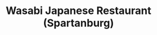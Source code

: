 ---
layout: place
title: "Wasabi Japanese Restaurant (Spartanburg)"
permalink: /south-carolina/spartanburg/wasabi-japanese-restaurant-spartanburg.html
stateAbbr: SC
stateName: South Carolina
cityName: Spartanburg
seo:
  name: "Wasabi Japanese Restaurant (Spartanburg)"
  type: Restaurant
  links: https://wasabispartanburg.wixsite.com/menu
description: "Wasabi Japanese Restaurant (Spartanburg) serves delicious sushi in Spartanburg, South Carolina. Try fresh Japanese dishes for a great dining experience. "
place_id: ChIJ3R-Ns8CdV4gRz59awV7YvSE
photos:
  - name: >-
      places/ChIJ3R-Ns8CdV4gRz59awV7YvSE/photos/AeeoHcLEmeT8Zc7lKK6upQs0edxyfn56fMF3GklEyRI8ya1N7GhzZ7vPFGwau0iFsavtoMXanrUwYTXTYGVJvu-jlxzBJr0sjYethXq1xtqRgIFibVtmZdsFSipjkOmf_nbfzHz5NiHB3m_Ph7I9tZo14mpiFovvSyY7vVqnJ-Byl3Rwum2mXrb8oJpRHp_IlFx7dsIlipVgiJjrWgO5ANTuvebpNcrnz_SC_BB0m5eUhGjaH_jM5VUm0gfKTb2_W_RNtYkdvqjgr2mml5wBcQgqjeMdJNXbrFlLykV173i4UKmfeg
    widthPx: 4032
    heightPx: 2268
    authorAttributions:
      - displayName: Wasabi Japanese Restaurant (Spartanburg)
        uri: https://maps.google.com/maps/contrib/103382245546720676067
        photoUri: >-
          https://lh3.googleusercontent.com/a-/ALV-UjUZeQzTcx9MF6jJ5B-Djbdwh7Yo8BanFbd-utfY1zqma8ttET_6=s100-p-k-no-mo
    flagContentUri: >-
      https://www.google.com/local/imagery/report/?cb_client=maps_api_places.places_api&image_key=!1e10!2sAF1QipOHPZ2sRY7Dp6B5y71zCl3WjNi5fDj2IbRIrXPb&hl=en-US
    googleMapsUri: >-
      https://www.google.com/maps/place//data=!3m4!1e2!3m2!1sAF1QipOHPZ2sRY7Dp6B5y71zCl3WjNi5fDj2IbRIrXPb!2e10!4m2!3m1!1s0x88579dc0b38d1fdd:0x21bdd85ec15a9fcf
  - name: >-
      places/ChIJ3R-Ns8CdV4gRz59awV7YvSE/photos/AeeoHcLzogaVcUM7ZteXX-LxXb6bAkLYYJfPlR0jJ5irpDtXszeqyjzDnvelVej8tLmwc8pHR8iT2x9dBw67smqcCJY7Zmlkdc15Dni8adj0OCMZ3rvSW27y_Q4k6dOemzg6lzQ6bpiCRffltnGvV-09okRD-d9VfWLHpsc3gjco5JK6L7aqDPEqwlI7lCtLPF6imWHgEQJ28Yi9YUVBDV2HavPLKAzz1yHg1gffI__KP6kuHAF19vhx7m2XxMYOD6giU0Rm6D_P81C4SaksZq4wvwx-Jh9aVlReyyQ9h3229uvXXQ
    widthPx: 3072
    heightPx: 1280
    authorAttributions:
      - displayName: Wasabi Japanese Restaurant (Spartanburg)
        uri: https://maps.google.com/maps/contrib/103382245546720676067
        photoUri: >-
          https://lh3.googleusercontent.com/a-/ALV-UjUZeQzTcx9MF6jJ5B-Djbdwh7Yo8BanFbd-utfY1zqma8ttET_6=s100-p-k-no-mo
    flagContentUri: >-
      https://www.google.com/local/imagery/report/?cb_client=maps_api_places.places_api&image_key=!1e10!2sAF1QipO7wTPp0-oDpGySP7gmAez2AYEvD965WQ_k88rn&hl=en-US
    googleMapsUri: >-
      https://www.google.com/maps/place//data=!3m4!1e2!3m2!1sAF1QipO7wTPp0-oDpGySP7gmAez2AYEvD965WQ_k88rn!2e10!4m2!3m1!1s0x88579dc0b38d1fdd:0x21bdd85ec15a9fcf
  - name: >-
      places/ChIJ3R-Ns8CdV4gRz59awV7YvSE/photos/AeeoHcL5WD9oXkFWzvi-ScwElI1gn_vaFKP91cWHPjZ4thZ58CNOwgPKARgXcd2A7UualsofpXq9giTUIp2OqfGQnbk7Kv9qdWaAcI1oyagJ7ydwgLMN72yFjC5Irj9b9JVY2e-1ZQsTjse4j9cSyPv4Eez4CgiyiL0YlzbHxYWLvkKTzLeN_wenW7WlW6EQ7jrDNgXd42fbZ_JrSHtN7pIbRAjVszBy7Sbkw7yePDaxI1SoOSl3hJC8m7ontZ5sgOCXwvpwztebNV29V-iXHJdXRPcl84SLOUOh1d46iAdic4osKnh7yp3hcMK5KGaZkz4aeZ1j3gsyeiOIo8Cnak7trA70Kz-G619oRp2OGl--n8ftkPnhl06ugfblRJzia-EwbCp6ScyE2FgPZ_FXCXBUNrszhvu4WsshpEFXmeV3mf8DiA
    widthPx: 4800
    heightPx: 3600
    authorAttributions:
      - displayName: Brooke Brown
        uri: https://maps.google.com/maps/contrib/116194588129095032322
        photoUri: >-
          https://lh3.googleusercontent.com/a-/ALV-UjX3Ps3KvkIW4uot-rnCwiuJT0APJbWUevnGALeVyTv8T2hsWeoU=s100-p-k-no-mo
    flagContentUri: >-
      https://www.google.com/local/imagery/report/?cb_client=maps_api_places.places_api&image_key=!1e10!2sCIHM0ogKEICAgIC3o6fGaQ&hl=en-US
    googleMapsUri: >-
      https://www.google.com/maps/place//data=!3m4!1e2!3m2!1sCIHM0ogKEICAgIC3o6fGaQ!2e10!4m2!3m1!1s0x88579dc0b38d1fdd:0x21bdd85ec15a9fcf
  - name: >-
      places/ChIJ3R-Ns8CdV4gRz59awV7YvSE/photos/AeeoHcKf0xNXfce4hxD8piisIia3_qNtgG8xPZFdiKUnIIxLKj_YS2r5kRI7Q1oyfZrDBN4GF-FXf28F9Vuv7Fs9HBJ6pFFisQP_UEA0ie3UBm9bCfMuKVtNQLDzfZVQgF4Bkv5XEOZEm8hXU4vM-jPxYID8nqa9emii58EKzmvzPGYwQf7fEskfHirJWv10W6PqAqaGeTa1ZoKBWlhqV2mtjYvV4Rhm-hHfojZlHFaYa6MIRUJaWRnx9gZbFbyvZvoW5ZS7T5ZJTuhaHqMsEhN2GDIeenkTFBG9M4PjgK5nw4tj1Fm6tKM5jTn0WFzt7fxpKLQWSFw8sxpx7ZhkMZDgOjPv3jVQE8ynl5T3h_RqeaxnNOA1YMIDzlcYG_MzIMqBAyjWsk3HVyTvj-6r8EoTlJGmUk0X3ALZsv1_g9nzW-llfw
    widthPx: 3000
    heightPx: 4000
    authorAttributions:
      - displayName: Sawyer Williams
        uri: https://maps.google.com/maps/contrib/109080888403014011835
        photoUri: >-
          https://lh3.googleusercontent.com/a/ACg8ocI2P4lphSkiw5L0936TWBjlhZJi_03xCcByQFPIohZkH81d8A=s100-p-k-no-mo
    flagContentUri: >-
      https://www.google.com/local/imagery/report/?cb_client=maps_api_places.places_api&image_key=!1e10!2sCIHM0ogKEICAgIDnoYL3YA&hl=en-US
    googleMapsUri: >-
      https://www.google.com/maps/place//data=!3m4!1e2!3m2!1sCIHM0ogKEICAgIDnoYL3YA!2e10!4m2!3m1!1s0x88579dc0b38d1fdd:0x21bdd85ec15a9fcf
  - name: >-
      places/ChIJ3R-Ns8CdV4gRz59awV7YvSE/photos/AeeoHcKKcXXmX5E-KIjtM_pt6pkBJLKfIRj_DVIZKF8dovsqjlsMfvkWfLzMjXAKyl_8gSATWA4EIzqUf_26RFKpTTPgPSFo66T1rTPKpSML9f7-wnZePrV3BfgtvrwOEtXAzXGyuwASSnXXkYpLTPsFSabcLU-Q2iW17wyxDpg1blyO2vdUSuC6MuZyeb7WKy3sv26FJg5K3PSdJ5sZxy4iTPW_UrWpdbiY-JvbqdMasDu_QSHia2v_b3AickzbAjXGP7GBgE0EUf3xIwsIucSU1sy1zOhewpZjv8V7uy9sbd-Sscon-Ax5m8bLDeQ0hLlZhNJOdN2H5UvbvObLFai4qQspGpuxzWSg_Y_GHloCfBuIizDgJUsz3YGgNO4LW5v2Z2UWDLxgg0Cz8_Gmyun4Wn7R91u0aziSzwxZwr3Va1yZGg
    widthPx: 3710
    heightPx: 2168
    authorAttributions:
      - displayName: Elia W
        uri: https://maps.google.com/maps/contrib/108350631506042004670
        photoUri: >-
          https://lh3.googleusercontent.com/a-/ALV-UjXMjf0u0cUH98BPqZitPWzWKih5tSIT_WKAQ0IKFT0BTIM3gtyPOQ=s100-p-k-no-mo
    flagContentUri: >-
      https://www.google.com/local/imagery/report/?cb_client=maps_api_places.places_api&image_key=!1e10!2sCIHM0ogKEICAgICT7crqEA&hl=en-US
    googleMapsUri: >-
      https://www.google.com/maps/place//data=!3m4!1e2!3m2!1sCIHM0ogKEICAgICT7crqEA!2e10!4m2!3m1!1s0x88579dc0b38d1fdd:0x21bdd85ec15a9fcf
  - name: >-
      places/ChIJ3R-Ns8CdV4gRz59awV7YvSE/photos/AeeoHcJracnJekWuqrSX49hCJg2CaX0dGmY0aCJlMlkctKp7d71GeGsBTTUBCjU2U9UOTRpDWBArfDm2S-yRfUY8At6F96_seblzCmkTyZLZkq_JrGpR_S81dj-et7xKWzEZk3Lo1u2J8Bd2rZxwE0spWrBzspk_hfzRNI35tG-ckDTGJmFDVWkcALoMp75zO8-29g-vgTbgJUdmvO9m_GszRsI1NSJXNYLSbSKztigwDZpHm95zCd3x9Jpse2-tYmo7aD7DMVrORn9-D9yMYmsC7MHQVR_0jnYAAOZuz6J3yrDPKAm_E-Oh0eryI2CDpzCKzVkuFjF2worJ6nwW_9342-5dIyIUT6UbZwtiTnoKEdK052MTW8Hn-jjvfGJO5SB-wRQC7jNCcVG_yG-KcFuoJutsueC49Xqc2Ir1mDhDwpU_uv4N
    widthPx: 3287
    heightPx: 2474
    authorAttributions:
      - displayName: Elia W
        uri: https://maps.google.com/maps/contrib/108350631506042004670
        photoUri: >-
          https://lh3.googleusercontent.com/a-/ALV-UjXMjf0u0cUH98BPqZitPWzWKih5tSIT_WKAQ0IKFT0BTIM3gtyPOQ=s100-p-k-no-mo
    flagContentUri: >-
      https://www.google.com/local/imagery/report/?cb_client=maps_api_places.places_api&image_key=!1e10!2sCIHM0ogKEICAgICT7crq4AE&hl=en-US
    googleMapsUri: >-
      https://www.google.com/maps/place//data=!3m4!1e2!3m2!1sCIHM0ogKEICAgICT7crq4AE!2e10!4m2!3m1!1s0x88579dc0b38d1fdd:0x21bdd85ec15a9fcf
  - name: >-
      places/ChIJ3R-Ns8CdV4gRz59awV7YvSE/photos/AeeoHcKAlwlA0EKRZ0YkAMqrOhmL24yOWGKNy3La49_hm-M28dMJz0cHN4dwFc3usAmPX7IIQR26ggqnExZe5xUheniHtB4ndsC5c3b0-NBXY34q3ugUp2_OP_qvPX9QEB9_5r5ZL9exWf9hShZrTk1B5baUVKd_wlrq-kHfrMpvtu-wvlEs9P0GTabrjnk_Qf0odfq6UAooO1HMOIj_7l4c_24InF7tOWb0RERcaacmzshAhmiYIPbtBNuGHNU8lS7NEBWkngpV8q5tepzmv8nlteBSoDqQSGZIrW1wOszy-H50cA
    widthPx: 2349
    heightPx: 1311
    authorAttributions:
      - displayName: Wasabi Japanese Restaurant (Spartanburg)
        uri: https://maps.google.com/maps/contrib/103382245546720676067
        photoUri: >-
          https://lh3.googleusercontent.com/a-/ALV-UjUZeQzTcx9MF6jJ5B-Djbdwh7Yo8BanFbd-utfY1zqma8ttET_6=s100-p-k-no-mo
    flagContentUri: >-
      https://www.google.com/local/imagery/report/?cb_client=maps_api_places.places_api&image_key=!1e10!2sAF1QipNTazsGt7kWmdmYrMwNVK4zgn9QBpVNXc8TCsx-&hl=en-US
    googleMapsUri: >-
      https://www.google.com/maps/place//data=!3m4!1e2!3m2!1sAF1QipNTazsGt7kWmdmYrMwNVK4zgn9QBpVNXc8TCsx-!2e10!4m2!3m1!1s0x88579dc0b38d1fdd:0x21bdd85ec15a9fcf
  - name: >-
      places/ChIJ3R-Ns8CdV4gRz59awV7YvSE/photos/AeeoHcLh_ijoLn7YGY7k8gUqv4v6uwTmxIFaupxitvKfAa3m3kk-9C0Qc2YJaZkrdDvI0ugN6n5w1R7fLLCWooTtR0PiLuXDPapAIwemXstnuuRgB8RR16fLHZnh8S89WVWVb1zY8uH0Y0S9xge3Jjy3kbihO5MfVLgHC9pCo8wiR8R3XJdb_Mlwm8Px9xrZf1T19pre46wBP1TAnpyFZrTjRB-TnRog7HvPOsmng9lguaA0GwadUTt63UBOrL8bkxY2iu3xRZhcEmrJtuoLEd5etBMxIcwCsDjNDi39AIMpewMn-bOzuyMVZPjQpVRbkuEEjF44KysihvuMWjCZ8svgedykbD-eegcdj7Ifspr7dCw3QJCSPRqrdqTOmDUcZY_YaRhU8AOsLz0s77q6UdsWxFtAM_iHltvRScgTj9cosCB5wQ
    widthPx: 3024
    heightPx: 4032
    authorAttributions:
      - displayName: Genalyn Sarento
        uri: https://maps.google.com/maps/contrib/106437215123254390355
        photoUri: >-
          https://lh3.googleusercontent.com/a-/ALV-UjXc1ujIdl5Bw05qLz0WHgDq433uugiJuBoXdofYzNsU-A8xl3g=s100-p-k-no-mo
    flagContentUri: >-
      https://www.google.com/local/imagery/report/?cb_client=maps_api_places.places_api&image_key=!1e10!2sCIHM0ogKEICAgIC51MqIAQ&hl=en-US
    googleMapsUri: >-
      https://www.google.com/maps/place//data=!3m4!1e2!3m2!1sCIHM0ogKEICAgIC51MqIAQ!2e10!4m2!3m1!1s0x88579dc0b38d1fdd:0x21bdd85ec15a9fcf
  - name: >-
      places/ChIJ3R-Ns8CdV4gRz59awV7YvSE/photos/AeeoHcKigBa_dEjL8HzZb5LZE5sY6ygHAVErCxirgMWz1rJgIk-lodwdkL2XOCqF93H2MMMCSBrj4bRC4agr_2mMGA2V4dREgi7839D6qgBeB7Gz2KBWY_GeimY_iIUrJkujrEVeUP0PTqdo6NPejvFI96oRT-KUihuWgssbwUT5UT--5-Muv8nKh3gKH6YVjClqELAhEcxCHVpdgIzFgNw6LwQae-jfSSXqa-DIG7TY87BuRJ8h9qu2jWf5c5ou0mX-y_ycCQeyEQZyJV28WxZ6qKLw_jg9dZ6eLoYsPn_FVN-Z_CjH04K0TSYT0t-KjyYgmVUexTX0hl6tYDCXZC_SYdmPf6mLaHk4mO5K-BUA39PJYwlSb1_w7cd2cy_7-L5PuYgcS6pj5iksi6Np7qFssArHRTYUucGkKyjlGWTM1fHXx2Rx
    widthPx: 4032
    heightPx: 3024
    authorAttributions:
      - displayName: Jonathan Duke
        uri: https://maps.google.com/maps/contrib/109020253299375110238
        photoUri: >-
          https://lh3.googleusercontent.com/a-/ALV-UjUB7EKvjFvNnfGedkofjklKX-jrM1uvlDzTWqEO1qFL4ZBYN844ng=s100-p-k-no-mo
    flagContentUri: >-
      https://www.google.com/local/imagery/report/?cb_client=maps_api_places.places_api&image_key=!1e10!2sCIHM0ogKEICAgICUqozb4QE&hl=en-US
    googleMapsUri: >-
      https://www.google.com/maps/place//data=!3m4!1e2!3m2!1sCIHM0ogKEICAgICUqozb4QE!2e10!4m2!3m1!1s0x88579dc0b38d1fdd:0x21bdd85ec15a9fcf
  - name: >-
      places/ChIJ3R-Ns8CdV4gRz59awV7YvSE/photos/AeeoHcKyRMNhIOvQrWuSRxJR-KH9ZYtYhEt2pZYQwHJC2WYEtvnlnRyJIPlFqtLbUisGONe0yz0H-3Bgmh-_mYc3E7XPpycHyQYaifksrF0z0Um7Yf5nRZQPOWD_19VVtoY1RFz6JkPxeCNfbiWrCsT-nsZ2p4an30UTZjb1DYnY0zKKQlWFfKFOP9jyR0EsdfudxGd6Y1D9KKBIwWufTG1XTMGLtslmtz8gnO0noS3RgkJH0nThBi71q9fPH6EbBXluH5xy636lnDb5BO6rJmRu0oB29lsT6muIxsOPPpBjUL8RRGxwd3RZCfDOBWW2YXzvw9f-A3cbpeMhO0kX71WRi18-fPLLCTvLbI5Ag-PnJvJl1MwkFT36rwWluyZ0k2IeIHISfniZ30IuS9iiafP1oJ_SiGLC1ptOjPjnUPuHkIu5eJIf
    widthPx: 3024
    heightPx: 4032
    authorAttributions:
      - displayName: Skwirl
        uri: https://maps.google.com/maps/contrib/113118604433654429345
        photoUri: >-
          https://lh3.googleusercontent.com/a-/ALV-UjVeURbiDXgYw-yyC9FQYIHGqOz7_frk4FY-kLApVy1ggycL8vaH=s100-p-k-no-mo
    flagContentUri: >-
      https://www.google.com/local/imagery/report/?cb_client=maps_api_places.places_api&image_key=!1e10!2sCIHM0ogKEICAgIDs_oPv0QE&hl=en-US
    googleMapsUri: >-
      https://www.google.com/maps/place//data=!3m4!1e2!3m2!1sCIHM0ogKEICAgIDs_oPv0QE!2e10!4m2!3m1!1s0x88579dc0b38d1fdd:0x21bdd85ec15a9fcf
address: 1529 John B White Sr Blvd C, Spartanburg, SC 29301, USA
street: 1529 John B White Sr Blvd C
city: Spartanburg
state: SC
zip: '29301'
country: USA
neighborhood: null
latitude: '34.922418'
longitude: '-81.973806'
accessibility_options:
  wheelchairAccessibleParking: true
  wheelchairAccessibleEntrance: true
  wheelchairAccessibleRestroom: true
  wheelchairAccessibleSeating: true
business_status: OPERATIONAL
name: Wasabi Japanese Restaurant (Spartanburg)
google_maps_links:
  directionsUri: >-
    https://www.google.com/maps/dir//''/data=!4m7!4m6!1m1!4e2!1m2!1m1!1s0x88579dc0b38d1fdd:0x21bdd85ec15a9fcf!3e0
  placeUri: https://maps.google.com/?cid=2431337275332403151
  writeAReviewUri: >-
    https://www.google.com/maps/place//data=!4m3!3m2!1s0x88579dc0b38d1fdd:0x21bdd85ec15a9fcf!12e1
  reviewsUri: >-
    https://www.google.com/maps/place//data=!4m4!3m3!1s0x88579dc0b38d1fdd:0x21bdd85ec15a9fcf!9m1!1b1
  photosUri: >-
    https://www.google.com/maps/place//data=!4m3!3m2!1s0x88579dc0b38d1fdd:0x21bdd85ec15a9fcf!10e5
primary_type: Japanese Restaurant
opening_hours:
  regular: null
  current: null
secondary_opening_hours:
  regular:
    weekdayDescriptions: null
    type: null
  current:
    weekdayDescriptions: null
    type: null
phone: (864) 576-8998
price_level: PRICE_LEVEL_MODERATE
price_range: $20 &ndash; $30
rating: '4.6'
rating_count: 429
website: https://wasabispartanburg.wixsite.com/menu
reviews: null
parking_options: null
payment_options: null
allow_dogs: null
curbside_pickup: null
delivery: null
dine_in: null
good_for_children: null
good_for_groups: null
good_for_sports: null
live_music: null
menu_for_children: null
outdoor_seating: null
reservable: null
restroom: null
serves_beer: null
serves_breakfast: null
serves_brunch: null
serves_cocktails: null
serves_coffee: null
serves_dinner: null
serves_dessert: null
serves_lunch: null
serves_vegetarian_food: null
serves_wine: null
takeout: null
summary: null

---